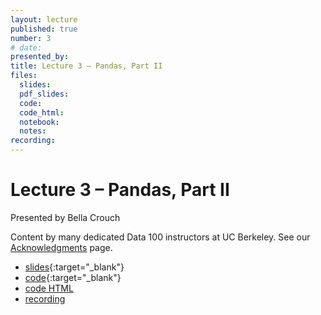 ```yaml
---
layout: lecture
published: true
number: 3
# date:
presented_by:
title: Lecture 3 – Pandas, Part II
files:
  slides:
  pdf_slides:
  code:
  code_html:
  notebook:
  notes:
recording:
---
```


# Lecture 3 – Pandas, Part II

Presented by Bella Crouch

Content by many dedicated Data 100 instructors at UC Berkeley. See our [Acknowledgments](../../acks) page.

- [slides](https://docs.google.com/presentation/d/1oPuS6m1ihO7-cADfhodrEglxzKQOmYZE8i-PRxIAB3g/edit?usp=sharing){:target="_blank"}
- [code](https://data100.datahub.berkeley.edu/hub/user-redirect/git-pull?repo=https%3A%2F%2Fgithub.com%2FDS-100%2Fsu23-materials&branch=main&urlpath=lab%2Ftree%2Fsu23-materials%2Flec%2Flec03%2Flec03.ipynb){:target="_blank"}
- [code HTML](../../resources/assets/lectures/lec03/lec03.html)
- [recording](https://bcourses.berkeley.edu/courses/1525605/pages/lecture-3-pandas-ii)
